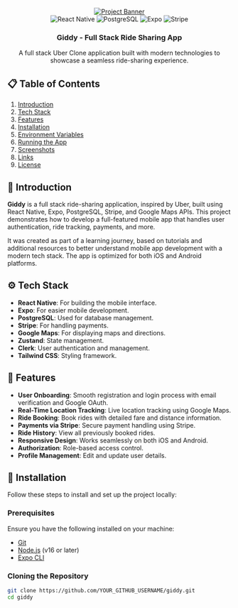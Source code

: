 <div align="center">
  <br />
  <a href="https://youtu.be/kmy_YNhl0mw" target="_blank">
    <img src="https://i.ibb.co/Bf04Hpd/Readme-thumbnail-from-JS-Mastery.png" alt="Project Banner">
  </a>
  <br />

  <div>
    <img src="https://img.shields.io/badge/-React_Native-black?style=for-the-badge&logo=react&color=61DAFB" alt="React Native" />
    <img src="https://img.shields.io/badge/-PostgreSQL-black?style=for-the-badge&logo=postgresql&color=4169E1" alt="PostgreSQL" />
    <img src="https://img.shields.io/badge/-Expo-black?style=for-the-badge&logo=expo&color=000020" alt="Expo" />
    <img src="https://img.shields.io/badge/-Stripe-black?style=for-the-badge&logo=stripe&color=008CDD" alt="Stripe" />
  </div>

  <h3 align="center">Giddy - Full Stack Ride Sharing App</h3>

  <p align="center">
    A full stack Uber Clone application built with modern technologies to showcase a seamless ride-sharing experience.
  </p>
</div>

## 📋 Table of Contents

1. [Introduction](#introduction)
2. [Tech Stack](#tech-stack)
3. [Features](#features)
4. [Installation](#installation)
5. [Environment Variables](#environment-variables)
6. [Running the App](#running-the-app)
7. [Screenshots](#screenshots)
8. [Links](#links)
9. [License](#license)

## 🤖 Introduction

**Giddy** is a full stack ride-sharing application, inspired by Uber, built using React Native, Expo, PostgreSQL, Stripe, and Google Maps APIs. This project demonstrates how to develop a full-featured mobile app that handles user authentication, ride tracking, payments, and more.

It was created as part of a learning journey, based on tutorials and additional resources to better understand mobile app development with a modern tech stack. The app is optimized for both iOS and Android platforms.

## ⚙️ Tech Stack

- **React Native**: For building the mobile interface.
- **Expo**: For easier mobile development.
- **PostgreSQL**: Used for database management.
- **Stripe**: For handling payments.
- **Google Maps**: For displaying maps and directions.
- **Zustand**: State management.
- **Clerk**: User authentication and management.
- **Tailwind CSS**: Styling framework.

## 🔋 Features

- **User Onboarding**: Smooth registration and login process with email verification and Google OAuth.
- **Real-Time Location Tracking**: Live location tracking using Google Maps.
- **Ride Booking**: Book rides with detailed fare and distance information.
- **Payments via Stripe**: Secure payment handling using Stripe.
- **Ride History**: View all previously booked rides.
- **Responsive Design**: Works seamlessly on both iOS and Android.
- **Authorization**: Role-based access control.
- **Profile Management**: Edit and update user details.

## 🤸 Installation

Follow these steps to install and set up the project locally:

### Prerequisites

Ensure you have the following installed on your machine:

- [Git](https://git-scm.com/)
- [Node.js](https://nodejs.org/en) (v16 or later)
- [Expo CLI](https://docs.expo.dev/get-started/installation/)


### Cloning the Repository

```bash
git clone https://github.com/YOUR_GITHUB_USERNAME/giddy.git
cd giddy
